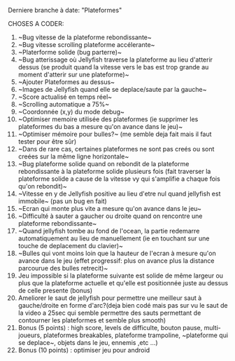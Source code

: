 Derniere branche à date: "Plateformes"

CHOSES A CODER:

1) ~Bug vitesse de la plateforme rebondissante~ 
2) ~Bug vitesse scrolling plateforme accélerante~ 
3) ~Platerforme solide (bug parterre)~ 
4) ~Bug atterissage où Jellyfish traverse la plateforme au lieu d'atterir dessus (se produit quand la vitesse vers le bas est trop grande au moment d'atterir sur une plateforme)~
5) ~Ajouter Plateformes au dessus~ 
6) ~Images de Jellyfish quand elle se deplace/saute par la gauche~ 
7) ~Score actualisé en temps réel~ 
8) ~Scrolling automatique a 75%~
9) ~Coordonnée (x,y) du mode debug~ 
10) ~Optimiser memoire utilisée des plateformes (ie supprimer les plateformes du bas a mesure qu'on avance dans le jeu)~
11) ~Optimiser mémoire pour bulles?~ (me semble deja fait mais il faut tester pour être sûr)
12) ~Dans de rare cas, certaines plateformes ne sont pas creés ou sont creées sur la même ligne horizontale~
13) ~Bug plateforme solide quand on rebondit de la plateforme rebondissante à la plateforme solide plusieurs fois (fait traverser la plateforme solide a cause de la vitesse vy qui s'amplifie a chaque fois qu'on rebondit)~
14) ~Vitesse en y de Jellyfish positive au lieu d'etre nul quand jellyfish est immobile~ (pas un bug en fait)
15) ~Ecran qui monte plus vite a mesure qu'on avance dans le jeu~
16) ~Difficulté à sauter a gaucher ou droite quand on rencontre une plateforme rebondissante~
17) ~Quand jellyfish tombe au fond de l'ocean, la partie redemarre automatiquement au lieu de manuellement (ie en touchant sur une touche de deplacement du clavier)~
18) ~Bulles qui vont moins loin que la hauteur de l'ecran à mesure qu'on avance dans le jeu (effet progressif: plus on avance plus la distance parcourue des bulles retrecit)~
19) Jeu impossible si la plateforme suivante est solide de même largeur ou plus que la plateforme actuelle et qu'elle est positionnée juste au dessus de celle presente (bonus)
20) Ameliorer le saut de jellyfish pour permettre une meilleur saut à gauche/droite en forme d'arc?(deja bien codé mais pas sur vu le saut de la video a 25sec qui semble permettre des sauts permettant de contourner les plateformes et semble plus smooth)
21) Bonus (5 points) : high score, levels de difficulte, bouton pause, multi-joueurs, plateformes breakables, plateforme trampoline, ~plateforme qui se deplace~, objets dans le jeu, ennemis ,etc ...) 
22) Bonus (10 points) : optimiser jeu pour android 


